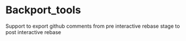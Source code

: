 # Backport_tools
Support to export github comments from pre interactive rebase stage to post interactive rebase

